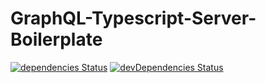 # GraphQL-Typescript-Server-Boilerplate
[![dependencies Status](https://david-dm.org/enspdf/GraphQL-Typescript-Server-Boilerplate/status.svg)](https://david-dm.org/enspdf/GraphQL-Typescript-Server-Boilerplate)
[![devDependencies Status](https://david-dm.org/enspdf/GraphQL-Typescript-Server-Boilerplate/dev-status.svg)](https://david-dm.org/enspdf/GraphQL-Typescript-Server-Boilerplate?type=dev)
